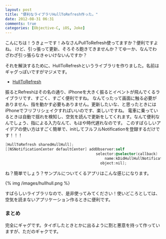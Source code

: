 ```yaml
---
layout: post
title: "便利なライブラリHullToRefresh作った。"
date: 2012-08-31 06:31
comments: true
categories: [Objective-C, iOS, Joke]
---
```


こんにちは！うきょーです！みなさんPullToRefresh使ってますか？便利ですよね。
けど、引っ張って更新、そろそろ飽きてきませんか？てゆーか、なんでわざわざ引っ張らなきゃいけないんですか？

それを解決するために、HullToRefreshというライブラリを作りました。名前はギャグっぽいですがマジメです。

* [HullToRefresh](https://github.com/yaakaito/HullToRefresh)

振るとRefreshはその名の通り、iPhoneを大きく振るとイベントが飛んでくるライブラリです、すごく、すごく便利ですね。
なんてったって画面に触る必要がありません、指を動かす必要もありません。更新したいな、と思ったときにはiPhoneでフリフリシェイクすればいいのです、楽しいですね。
電車に乗っているときは自動で揺れを検知し、空気を読んで更新をしてくれます。なんて便利なんでしょう、指による入力なんて、もはや時代遅れなのです。
このすばらしいアイデアの使い方はすごく簡単で、initしてフルフルNotificationを登録するだけです！！！

```objective-c
[HullToRefresh sharedHullHull];
[[NSNotificationCenter defaultCenter] addObserver:self
                                         selector:@selector(callback)
                                             name:kDidHullHullNotification
                                           object:nil];
```

ね？簡単でしょう？サンプルについてくるアプリはこんな感じになります。

{% img /images/hullhull.png %}

すばらしいライブラリなので、是非使ってみてください！使いどころとしては、空気を読まないアプリケーション作るときに便利です。


### まとめ

完全にギャグです。タイポしたときとかに出るように割と悪意を持って作っていますが、ただのギャクです。
